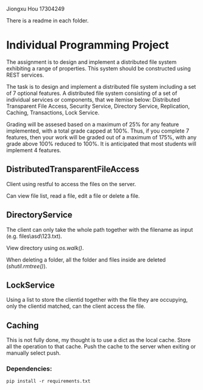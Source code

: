 Jiongxu Hou  17304249

There is a readme in each folder.


# Individual Programming Project
The assignment is to design and implement a distributed file system exhibiting a range of properties. This system should be constructed using REST services. 

The task is to design and implement a distributed file system including a set of 7 optional features. A distributed file system consisting of a set of individual services or components, that we itemise below:
Distributed Transparent File Access, 
Security Service, 
Directory Service, 
Replication, 
Caching, 
Transactions, 
Lock Service.

Grading will be assesed based on a maximum of 25% for any feature implemented, with a total grade capped at 100%. Thus, if you complete 7 features, then your work will be graded out of a maximum of 175%, with any grade above 100% reduced to 100%. It is anticipated that most students will implement 4 features.

## DistributedTransparentFileAccess
	
Client using restful to access the files on the server.

Can view file list, read a file, edit a file or delete a file.

## DirectoryService

The client can only take the whole path together with the filename as input (e.g. files\asd\123.txt).

View directory using *os.walk()*.

When deleting a folder, all the folder and files inside are deleted (*shutil.rmtree()*).

## LockService

Using a list to store the clientid together with the file they are occupying, only the clientid matched, can the client access the file.
	

## Caching

This is not fully done, my thought is to use a dict as the local cache.
Store all the operation to that cache.
Push the cache to the server when exiting or manually select push.
	

### Dependencies:
		
	pip install -r requirements.txt